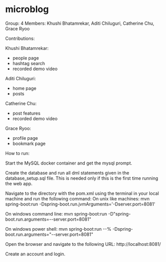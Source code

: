 # microblog

Group: 4 Members: Khushi Bhatamrekar, Aditi Chiluguri, Catherine Chu, Grace Ryoo

Contributions:

Khushi Bhatamrekar:
- people page
- hashtag search
- recorded demo video

Aditi Chiluguri:
- home page
- posts

Catherine Chu:
- post features
- recorded demo video

Grace Ryoo:
- profile page
- bookmark page

How to run:

Start the MySQL docker container and get the mysql prompt.

Create the database and run all dml statements given in the database_setup.sql file. This is needed only if this is the first time running the web app.

Navigate to the directory with the pom.xml using the terminal in your local machine and run the following command:
On unix like machines:
mvn spring-boot:run -Dspring-boot.run.jvmArguments='-Dserver.port=8081'

On windows command line:
mvn spring-boot:run -D"spring-boot.run.arguments=--server.port=8081"

On windows power shell:
mvn spring-boot:run --% -Dspring-boot.run.arguments="--server.port=8081"

Open the browser and navigate to the following URL:
http://localhost:8081/

Create an account and login.
